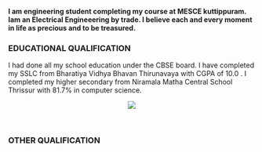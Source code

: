 **I am engineering student completing my course at MESCE kuttippuram. Iam an Electrical Engineeering by trade. I believe each and every moment in life as precious and to be treasured.**

### EDUCATIONAL QUALIFICATION
I had done all my school education under the CBSE board. I have completed my SSLC from Bharatiya Vidhya Bhavan Thirunavaya with CGPA of 10.0 .
I completed my higher secondary from Niramala Matha Central School Thrissur with 81.7% in computer science.
<p align="center">
<image src="http://www.methilinfotech.com/img/graphic_design.png">
</p> <br>
  
### OTHER QUALIFICATION
